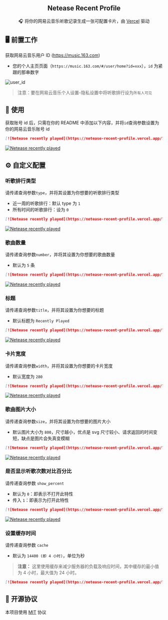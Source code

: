 <p align="center">
  <h2 align="center">Netease Recent Profile</h2>
  <p align="center">🎧 将你的网易云音乐听歌记录生成一张可配置卡片，由 <a target="_blank" href="https://vercel.com">Vercel</a> 驱动</p>
</p>

## 🖥 前置工作

获取网易云音乐用户 ID (<https://music.163.com>)

- 您的个人主页页面（`https://music.163.com/#/user/home?id=xxx`），`id` 为紧跟的那串数字

![user_id](https://user-images.githubusercontent.com/44596995/200237164-bf3b1c62-b2ee-4569-b5bf-bda06b09db08.png)

> 注意：要在网易云音乐个人设置-隐私设置中将听歌排行设为`所有人可见`

## 🔨 使用

获取账号 id 后，只需在你的 README 中添加以下内容，并将`id`查询参数设置为你的网易云音乐账号 id

```md
[![Netease recently played](https://netease-recent-profile.vercel.app/?id=366492776)](https://netease-recent-profile.vercel.app/?id=366492776)
```

[![Netease recently played](https://netease-recent-profile.vercel.app/?id=366492776)](https://netease-recent-profile.vercel.app/?id=366492776)

## ⚙ 自定义配置

### 听歌排行类型

请传递查询参数`type`，并将其设置为你想要的听歌排行类型

- 近一周的听歌排行：默认 type 为 `1`
- 所有时间的听歌排行：设为 `0`

```md
[![Netease recently played](https://netease-recent-profile.vercel.app/?id=366492776&type=0)](https://netease-recent-profile.vercel.app/?id=366492776&type=0)
```

[![Netease recently played](https://netease-recent-profile.vercel.app/?id=366492776&type=0)](https://netease-recent-profile.vercel.app/?id=366492776&type=0)

### 歌曲数量

请传递查询参数`number`，并将其设置为你想要的歌曲数量

- 默认为 `5` 条

```md
[![Netease recently played](https://netease-recent-profile.vercel.app/?id=366492776&number=3)](https://netease-recent-profile.vercel.app/?id=366492776&number=3)
```

[![Netease recently played](https://netease-recent-profile.vercel.app/?id=366492776&number=3)](https://netease-recent-profile.vercel.app/?id=366492776&number=3)

### 标题

请传递查询参数`title`，并将其设置为你想要的标题

- 默认标题为 `Recently Played`

```md
[![Netease recently played](https://netease-recent-profile.vercel.app/?id=366492776&title=最近在听)](https://netease-recent-profile.vercel.app/?id=366492776&title=最近在听)
```

[![Netease recently played](https://netease-recent-profile.vercel.app/?id=366492776&title=最近在听)](https://netease-recent-profile.vercel.app/?id=366492776&title=最近在听)

### 卡片宽度

请传递查询参数`width`，并将其设置为你想要的卡片宽度

- 默认宽度为 `280`

```md
[![Netease recently played](https://netease-recent-profile.vercel.app/?id=366492776&width=350)](https://netease-recent-profile.vercel.app/?id=366492776&width=350)
```

[![Netease recently played](https://netease-recent-profile.vercel.app/?id=366492776&width=350)](https://netease-recent-profile.vercel.app/?id=366492776&width=350)

### 歌曲图片大小

请传递查询参数`size`，并将其设置为你想要的图片大小

- 默认图片大小为 `800`，尺寸越小，优点是 svg 尺寸较小、请求返回的时间变短，缺点是图片会失真变模糊

```md
[![Netease recently played](https://netease-recent-profile.vercel.app/?id=366492776&size=60)](https://netease-recent-profile.vercel.app/?id=366492776&size=60)
```

[![Netease recently played](https://netease-recent-profile.vercel.app/?id=366492776&size=60)](https://netease-recent-profile.vercel.app/?id=366492776&size=60)

### 是否显示听歌次数对比百分比

请传递查询参数 `show_percent`

- 默认为 `0`：即表示不打开此特性
- 传入 `1`：即表示为打开此特性

```md
[![Netease recently played](https://netease-recent-profile.vercel.app/?id=366492776&show_percent=1)](https://netease-recent-profile.vercel.app/?id=366492776&show_percent=1)
```

[![Netease recently played](https://netease-recent-profile.vercel.app/?id=366492776&show_percent=1)](https://netease-recent-profile.vercel.app/?id=366492776&show_percent=1)

### 设置缓存时间

请传递查询参数 `cache`

- 默认为 `14400 (即 4 小时)`，单位为秒

> **注意：**
> 这里使用缓存来减少服务器的负载及响应时间，其中缓存的最小值为 4 小时，最大值为 24 小时。

```md
[![Netease recently played](https://netease-recent-profile.vercel.app/?id=366492776&cache=28800)](https://netease-recent-profile.vercel.app/?id=366492776&cache=28800)
```

## 📄 开源协议

本项目使用 [MIT](./LICENSE) 协议
